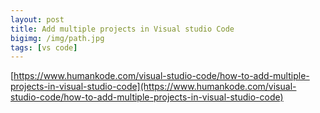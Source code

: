 ```yaml
---
layout: post
title: Add multiple projects in Visual studio Code
bigimg: /img/path.jpg
tags: [vs code]
---
```


[https://www.humankode.com/visual-studio-code/how-to-add-multiple-projects-in-visual-studio-code](https://www.humankode.com/visual-studio-code/how-to-add-multiple-projects-in-visual-studio-code)

